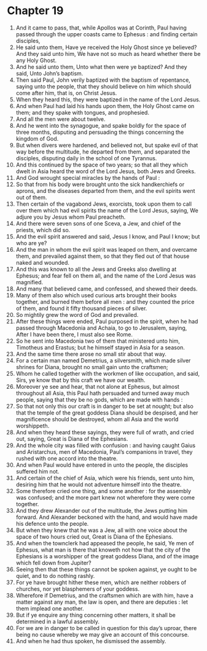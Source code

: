 # Chapter 19

1. And it came to pass, that, while Apollos was at Corinth, Paul having passed through the upper coasts came to Ephesus : and finding certain disciples,
2. He said unto them, Have ye received the Holy Ghost since ye believed? And they said unto him, We have not so much as heard whether there be any Holy Ghost.
3. And he said unto them, Unto what then were ye baptized? And they said, Unto John’s baptism.
4. Then said Paul, John verily baptized with the baptism of repentance, saying unto the people, that they should believe on him which should come after him, that is, on Christ Jesus.
5. When they heard this, they were baptized in the name of the Lord Jesus.
6. And when Paul had laid his hands upon them, the Holy Ghost came on them; and they spake with tongues, and prophesied.
7. And all the men were about twelve.
8. And he went into the synagogue, and spake boldly for the space of three months, disputing and persuading the things concerning the kingdom of God.
9. But when divers were hardened, and believed not, but spake evil of that way before the multitude, he departed from them, and separated the disciples, disputing daily in the school of one Tyrannus.
10. And this continued by the space of two years; so that all they which dwelt in Asia heard the word of the Lord Jesus, both Jews and Greeks.
11. And God wrought special miracles by the hands of Paul :
12. So that from his body were brought unto the sick handkerchiefs or aprons, and the diseases departed from them, and the evil spirits went out of them.
13. Then certain of the vagabond Jews, exorcists, took upon them to call over them which had evil spirits the name of the Lord Jesus, saying, We adjure you by Jesus whom Paul preacheth.
14. And there were seven sons of one Sceva, a Jew, and chief of the priests, which did so.
15. And the evil spirit answered and said, Jesus I know, and Paul I know; but who are ye?
16. And the man in whom the evil spirit was leaped on them, and overcame them, and prevailed against them, so that they fled out of that house naked and wounded.
17. And this was known to all the Jews and Greeks also dwelling at Ephesus; and fear fell on them all, and the name of the Lord Jesus was magnified.
18. And many that believed came, and confessed, and shewed their deeds.
19. Many of them also which used curious arts brought their books together, and burned them before all men : and they counted the price of them, and found it fifty thousand pieces of silver.
20. So mightily grew the word of God and prevailed.
21. After these things were ended, Paul purposed in the spirit, when he had passed through Macedonia and Achaia, to go to Jerusalem, saying, After I have been there, I must also see Rome.
22. So he sent into Macedonia two of them that ministered unto him, Timotheus and Erastus; but he himself stayed in Asia for a season.
23. And the same time there arose no small stir about that way.
24. For a certain man named Demetrius, a silversmith, which made silver shrines for Diana, brought no small gain unto the craftsmen;
25. Whom he called together with the workmen of like occupation, and said, Sirs, ye know that by this craft we have our wealth.
26. Moreover ye see and hear, that not alone at Ephesus, but almost throughout all Asia, this Paul hath persuaded and turned away much people, saying that they be no gods, which are made with hands :
27. So that not only this our craft is in danger to be set at nought; but also that the temple of the great goddess Diana should be despised, and her magnificence should be destroyed, whom all Asia and the world worshippeth.
28. And when they heard these sayings, they were full of wrath, and cried out, saying, Great is Diana of the Ephesians.
29. And the whole city was filled with confusion : and having caught Gaius and Aristarchus, men of Macedonia, Paul’s companions in travel, they rushed with one accord into the theatre.
30. And when Paul would have entered in unto the people, the disciples suffered him not.
31. And certain of the chief of Asia, which were his friends, sent unto him, desiring him that he would not adventure himself into the theatre.
32. Some therefore cried one thing, and some another : for the assembly was confused; and the more part knew not wherefore they were come together.
33. And they drew Alexander out of the multitude, the Jews putting him forward. And Alexander beckoned with the hand, and would have made his defence unto the people.
34. But when they knew that he was a Jew, all with one voice about the space of two hours cried out, Great is Diana of the Ephesians.
35. And when the townclerk had appeased the people, he said, Ye men of Ephesus, what man is there that knoweth not how that the city of the Ephesians is a worshipper of the great goddess Diana, and of the image which fell down from Jupiter?
36. Seeing then that these things cannot be spoken against, ye ought to be quiet, and to do nothing rashly.
37. For ye have brought hither these men, which are neither robbers of churches, nor yet blasphemers of your goddess.
38. Wherefore if Demetrius, and the craftsmen which are with him, have a matter against any man, the law is open, and there are deputies : let them implead one another.
39. But if ye enquire any thing concerning other matters, it shall be determined in a lawful assembly.
40. For we are in danger to be called in question for this day’s uproar, there being no cause whereby we may give an account of this concourse.
41. And when he had thus spoken, he dismissed the assembly.


